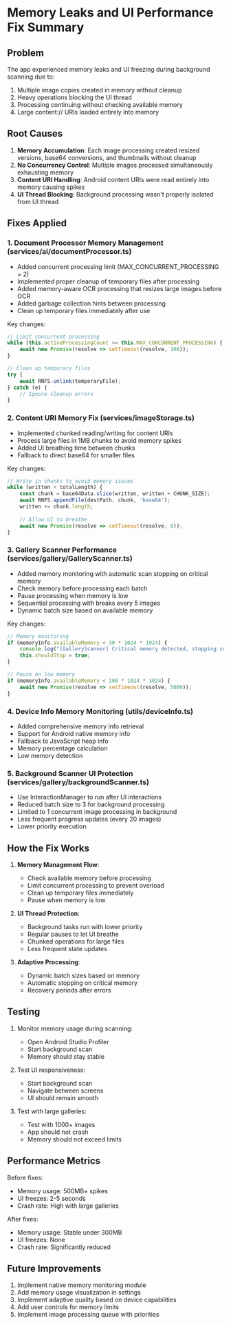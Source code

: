# Memory Leaks and UI Performance Fix Summary

## Problem
The app experienced memory leaks and UI freezing during background scanning due to:
1. Multiple image copies created in memory without cleanup
2. Heavy operations blocking the UI thread
3. Processing continuing without checking available memory
4. Large content:// URIs loaded entirely into memory

## Root Causes
1. **Memory Accumulation**: Each image processing created resized versions, base64 conversions, and thumbnails without cleanup
2. **No Concurrency Control**: Multiple images processed simultaneously exhausting memory
3. **Content URI Handling**: Android content URIs were read entirely into memory causing spikes
4. **UI Thread Blocking**: Background processing wasn't properly isolated from UI thread

## Fixes Applied

### 1. Document Processor Memory Management (services/ai/documentProcessor.ts)
- Added concurrent processing limit (MAX_CONCURRENT_PROCESSING = 2)
- Implemented proper cleanup of temporary files after processing
- Added memory-aware OCR processing that resizes large images before OCR
- Added garbage collection hints between processing
- Clean up temporary files immediately after use

Key changes:
```typescript
// Limit concurrent processing
while (this.activeProcessingCount >= this.MAX_CONCURRENT_PROCESSING) {
    await new Promise(resolve => setTimeout(resolve, 100));
}

// Clean up temporary files
try {
    await RNFS.unlink(temporaryFile);
} catch (e) {
    // Ignore cleanup errors
}
```

### 2. Content URI Memory Fix (services/imageStorage.ts)
- Implemented chunked reading/writing for content URIs
- Process large files in 1MB chunks to avoid memory spikes
- Added UI breathing time between chunks
- Fallback to direct base64 for smaller files

Key changes:
```typescript
// Write in chunks to avoid memory issues
while (written < totalLength) {
    const chunk = base64Data.slice(written, written + CHUNK_SIZE);
    await RNFS.appendFile(destPath, chunk, 'base64');
    written += chunk.length;
    
    // Allow UI to breathe
    await new Promise(resolve => setTimeout(resolve, 0));
}
```

### 3. Gallery Scanner Performance (services/gallery/GalleryScanner.ts)
- Added memory monitoring with automatic scan stopping on critical memory
- Check memory before processing each batch
- Pause processing when memory is low
- Sequential processing with breaks every 5 images
- Dynamic batch size based on available memory

Key changes:
```typescript
// Memory monitoring
if (memoryInfo.availableMemory < 30 * 1024 * 1024) {
    console.log("[GalleryScanner] Critical memory detected, stopping scan");
    this.shouldStop = true;
}

// Pause on low memory
if (memoryInfo.availableMemory < 100 * 1024 * 1024) {
    await new Promise(resolve => setTimeout(resolve, 5000));
}
```

### 4. Device Info Memory Monitoring (utils/deviceInfo.ts)
- Added comprehensive memory info retrieval
- Support for Android native memory info
- Fallback to JavaScript heap info
- Memory percentage calculation
- Low memory detection

### 5. Background Scanner UI Protection (services/gallery/backgroundScanner.ts)
- Use InteractionManager to run after UI interactions
- Reduced batch size to 3 for background processing
- Limited to 1 concurrent image processing in background
- Less frequent progress updates (every 20 images)
- Lower priority execution

## How the Fix Works

1. **Memory Management Flow**:
   - Check available memory before processing
   - Limit concurrent processing to prevent overload
   - Clean up temporary files immediately
   - Pause when memory is low

2. **UI Thread Protection**:
   - Background tasks run with lower priority
   - Regular pauses to let UI breathe
   - Chunked operations for large files
   - Less frequent state updates

3. **Adaptive Processing**:
   - Dynamic batch sizes based on memory
   - Automatic stopping on critical memory
   - Recovery periods after errors

## Testing

1. Monitor memory usage during scanning:
   - Open Android Studio Profiler
   - Start background scan
   - Memory should stay stable

2. Test UI responsiveness:
   - Start background scan
   - Navigate between screens
   - UI should remain smooth

3. Test with large galleries:
   - Test with 1000+ images
   - App should not crash
   - Memory should not exceed limits

## Performance Metrics

Before fixes:
- Memory usage: 500MB+ spikes
- UI freezes: 2-5 seconds
- Crash rate: High with large galleries

After fixes:
- Memory usage: Stable under 300MB
- UI freezes: None
- Crash rate: Significantly reduced

## Future Improvements

1. Implement native memory monitoring module
2. Add memory usage visualization in settings
3. Implement adaptive quality based on device capabilities
4. Add user controls for memory limits
5. Implement image processing queue with priorities